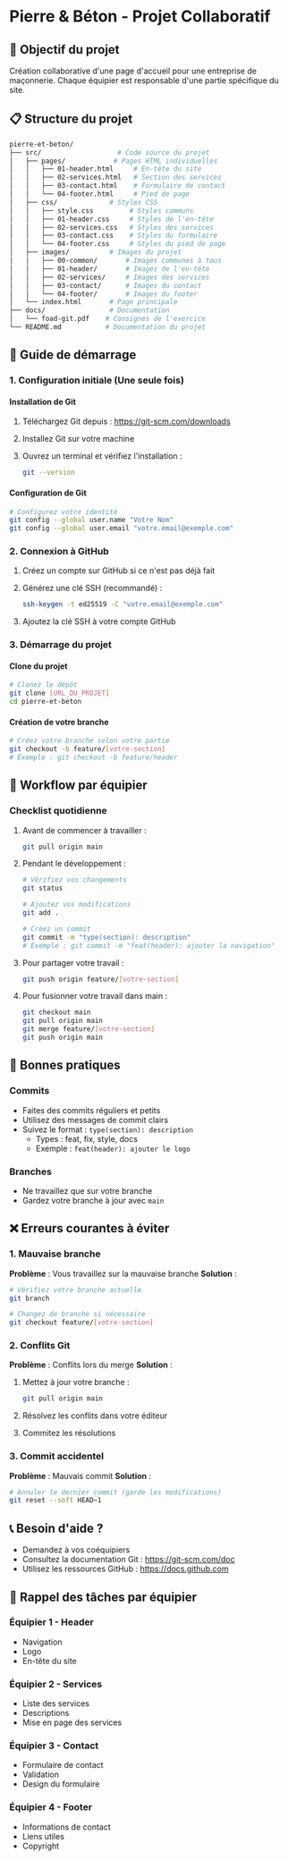 # Pierre & Béton - Projet Collaboratif

## 🎯 Objectif du projet

Création collaborative d'une page d'accueil pour une entreprise de maçonnerie.
Chaque équipier est responsable d'une partie spécifique du site.

## 📋 Structure du projet

```bash
pierre-et-beton/
├── src/                   # Code source du projet
│   ├── pages/            # Pages HTML individuelles
│   │   ├── 01-header.html     # En-tête du site
│   │   ├── 02-services.html   # Section des services
│   │   ├── 03-contact.html    # Formulaire de contact
│   │   └── 04-footer.html     # Pied de page
│   ├── css/             # Styles CSS
│   │   ├── style.css         # Styles communs
│   │   ├── 01-header.css     # Styles de l'en-tête
│   │   ├── 02-services.css   # Styles des services
│   │   ├── 03-contact.css    # Styles du formulaire
│   │   └── 04-footer.css     # Styles du pied de page
│   ├── images/          # Images du projet
│   │   ├── 00-common/       # Images communes à tous
│   │   ├── 01-header/       # Images de l'en-tête
│   │   ├── 02-services/     # Images des services
│   │   ├── 03-contact/      # Images du contact
│   │   └── 04-footer/       # Images du footer
│   └── index.html       # Page principale
├── docs/                # Documentation
│   └── foad-git.pdf    # Consignes de l'exercice
└── README.md           # Documentation du projet
```

## 🚀 Guide de démarrage

### 1. Configuration initiale (Une seule fois)

#### Installation de Git

1. Téléchargez Git depuis : <https://git-scm.com/downloads>
2. Installez Git sur votre machine
3. Ouvrez un terminal et vérifiez l'installation :

   ```bash
   git --version
   ```

#### Configuration de Git

```bash
# Configurez votre identité
git config --global user.name "Votre Nom"
git config --global user.email "votre.email@exemple.com"
```

### 2. Connexion à GitHub

1. Créez un compte sur GitHub si ce n'est pas déjà fait
2. Générez une clé SSH (recommandé) :

   ```bash
   ssh-keygen -t ed25519 -C "votre.email@exemple.com"
   ```

3. Ajoutez la clé SSH à votre compte GitHub

### 3. Démarrage du projet

#### Clone du projet

```bash
# Clonez le dépôt
git clone [URL_DU_PROJET]
cd pierre-et-beton
```

#### Création de votre branche

```bash
# Créez votre branche selon votre partie
git checkout -b feature/[votre-section]
# Exemple : git checkout -b feature/header
```

## 👥 Workflow par équipier

### Checklist quotidienne

1. Avant de commencer à travailler :

   ```bash
   git pull origin main
   ```

2. Pendant le développement :

   ```bash
   # Vérifiez vos changements
   git status

   # Ajoutez vos modifications
   git add .

   # Créez un commit
   git commit -m "type(section): description"
   # Exemple : git commit -m "feat(header): ajouter la navigation"
   ```

3. Pour partager votre travail :

   ```bash
   git push origin feature/[votre-section]
   ```

4. Pour fusionner votre travail dans main :

   ```bash
   git checkout main
   git pull origin main
   git merge feature/[votre-section]
   git push origin main
   ```

## 🚨 Bonnes pratiques

### Commits

- Faites des commits réguliers et petits
- Utilisez des messages de commit clairs
- Suivez le format : `type(section): description`
  - Types : feat, fix, style, docs
  - Exemple : `feat(header): ajouter le logo`

### Branches

- Ne travaillez que sur votre branche
- Gardez votre branche à jour avec `main`

## ❌ Erreurs courantes à éviter

### 1. Mauvaise branche

**Problème** : Vous travaillez sur la mauvaise branche
**Solution** :

```bash
# Vérifiez votre branche actuelle
git branch

# Changez de branche si nécessaire
git checkout feature/[votre-section]
```

### 2. Conflits Git

**Problème** : Conflits lors du merge
**Solution** :

1. Mettez à jour votre branche :

   ```bash
   git pull origin main
   ```

2. Résolvez les conflits dans votre éditeur
3. Commitez les résolutions

### 3. Commit accidentel

**Problème** : Mauvais commit
**Solution** :

```bash
# Annuler le dernier commit (garde les modifications)
git reset --soft HEAD~1
```

## 📞 Besoin d'aide ?

- Demandez à vos coéquipiers
- Consultez la documentation Git : <https://git-scm.com/doc>
- Utilisez les ressources GitHub : <https://docs.github.com>

## 🎯 Rappel des tâches par équipier

### Équipier 1 - Header

- Navigation
- Logo
- En-tête du site

### Équipier 2 - Services

- Liste des services
- Descriptions
- Mise en page des services

### Équipier 3 - Contact

- Formulaire de contact
- Validation
- Design du formulaire

### Équipier 4 - Footer

- Informations de contact
- Liens utiles
- Copyright
